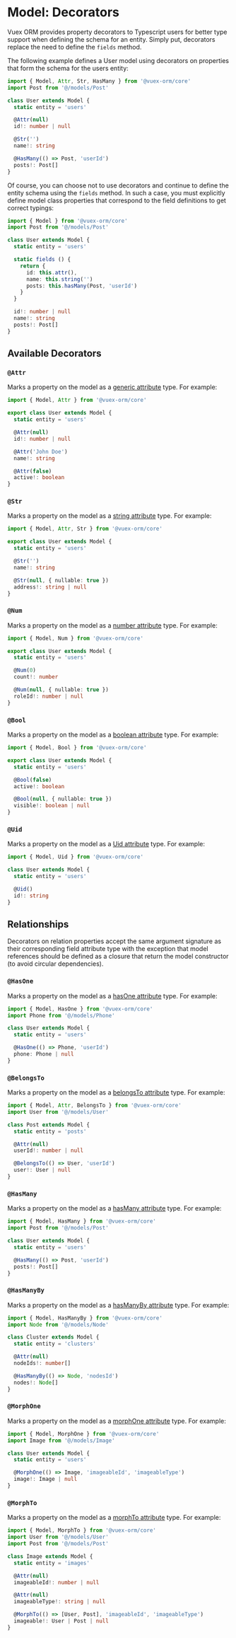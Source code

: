 # Model: Decorators

Vuex ORM provides property decorators to Typescript users for better type support when defining the schema for an entity. Simply put, decorators replace the need to define the `fields` method.

The following example defines a User model using decorators on properties that form the schema for the users entity:

```ts
import { Model, Attr, Str, HasMany } from '@vuex-orm/core'
import Post from '@/models/Post'

class User extends Model {
  static entity = 'users'

  @Attr(null)
  id!: number | null

  @Str('')
  name!: string

  @HasMany(() => Post, 'userId')
  posts!: Post[]
}
```

Of course, you can choose not to use decorators and continue to define the entity schema using the `fields` method. In such a case, you must explicitly define model class properties that correspond to the field definitions to get correct typings:

```ts
import { Model } from '@vuex-orm/core'
import Post from '@/models/Post'

class User extends Model {
  static entity = 'users'

  static fields () {
    return {
      id: this.attr(),
      name: this.string('')
      posts: this.hasMany(Post, 'userId')
    }
  }

  id!: number | null
  name!: string
  posts!: Post[]
}
```

## Available Decorators

### `@Attr`

Marks a property on the model as a [generic attribute](getting-started.md#generic-type) type. For example:

```ts
import { Model, Attr } from '@vuex-orm/core'

export class User extends Model {
  static entity = 'users'

  @Attr(null)
  id!: number | null

  @Attr('John Doe')
  name!: string

  @Attr(false)
  active!: boolean
}
```

### `@Str`

Marks a property on the model as a [string attribute](getting-started.md#string-type) type. For example:

```ts
import { Model, Attr, Str } from '@vuex-orm/core'

export class User extends Model {
  static entity = 'users'

  @Str('')
  name!: string

  @Str(null, { nullable: true })
  address!: string | null
}
```

### `@Num`

Marks a property on the model as a [number attribute](getting-started.md#string-type) type. For example:

```ts
import { Model, Num } from '@vuex-orm/core'

export class User extends Model {
  static entity = 'users'

  @Num(0)
  count!: number

  @Num(null, { nullable: true })
  roleId!: number | null
}
```

### `@Bool`

Marks a property on the model as a [boolean attribute](getting-started.md#boolean-type) type. For example:

```ts
import { Model, Bool } from '@vuex-orm/core'

export class User extends Model {
  static entity = 'users'

  @Bool(false)
  active!: boolean

  @Bool(null, { nullable: true })
  visible!: boolean | null
}
```

### `@Uid`

Marks a property on the model as a [Uid attribute](getting-started.md#uid-type) type. For example:

```ts
import { Model, Uid } from '@vuex-orm/core'

class User extends Model {
  static entity = 'users'

  @Uid()
  id!: string
}
```

## Relationships

Decorators on relation properties accept the same argument signature as their corresponding field attribute type with the exception that model references should be defined as a closure that return the model constructor (to avoid circular dependencies).

### `@HasOne`

Marks a property on the model as a [hasOne attribute](../relationships/getting-started.md) type. For example:

```ts
import { Model, HasOne } from '@vuex-orm/core'
import Phone from '@/models/Phone'

class User extends Model {
  static entity = 'users'

  @HasOne(() => Phone, 'userId')
  phone: Phone | null
}
```

### `@BelongsTo`

Marks a property on the model as a [belongsTo attribute](../relationships/getting-started.md) type. For example:

```ts
import { Model, Attr, BelongsTo } from '@vuex-orm/core'
import User from '@/models/User'

class Post extends Model {
  static entity = 'posts'

  @Attr(null)
  userId!: number | null

  @BelongsTo(() => User, 'userId')
  user!: User | null
}
```

### `@HasMany`

Marks a property on the model as a [hasMany attribute](../relationships/getting-started.md) type. For example:

```ts
import { Model, HasMany } from '@vuex-orm/core'
import Post from '@/models/Post'

class User extends Model {
  static entity = 'users'

  @HasMany(() => Post, 'userId')
  posts!: Post[]
}
```

### `@HasManyBy`

Marks a property on the model as a [hasManyBy attribute](../relationships/one-to-many) type. For example:

```ts
import { Model, HasManyBy } from '@vuex-orm/core'
import Node from '@/models/Node'

class Cluster extends Model {
  static entity = 'clusters'

  @Attr(null)
  nodeIds!: number[]

  @HasManyBy(() => Node, 'nodesId')
  nodes!: Node[]
}
```

### `@MorphOne`

Marks a property on the model as a [morphOne attribute](../relationships/polymorphic) type. For example:

```ts
import { Model, MorphOne } from '@vuex-orm/core'
import Image from '@/models/Image'

class User extends Model {
  static entity = 'users'

  @MorphOne(() => Image, 'imageableId', 'imageableType')
  image!: Image | null
}
```

### `@MorphTo`

Marks a property on the model as a [morphTo attribute](../relationships/polymorphic) type. For example:

```ts
import { Model, MorphTo } from '@vuex-orm/core'
import User from '@/models/User'
import Post from '@/models/Post'

class Image extends Model {
  static entity = 'images'

  @Attr(null)
  imageableId!: number | null

  @Attr(null)
  imageableType!: string | null

  @MorphTo(() => [User, Post], 'imageableId', 'imageableType')
  imageable!: User | Post | null
}
```
